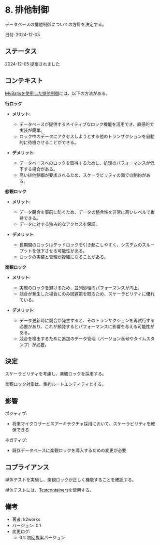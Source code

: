 # 8. 排他制御

データベースの排他制御についての方針を決定する。

日付: 2024-12-05

## ステータス

2024-12-05 提案されました

## コンテキスト

[MyBatisを使用した排他制御](https://terasolunaorg.github.io/guideline/public_review/ArchitectureInDetail/ExclusionControl.html#mybatis)には、以下の方法がある。

 **行ロック**

- **メリット**:
    - データベースが提供するネイティブなロック機能を活用でき、直感的で実装が簡単。
    - ロック中のデータにアクセスしようとする他のトランザクションを自動的に待機させることができる。

- **デメリット**:
    - データベースへのロックを取得するために、処理のパフォーマンスが低下する場合がある。
    - 高い排他制御が要求されるため、スケーラビリティの面での制約がある。

**悲観ロック**

- **メリット**:
    - データ競合を事前に防ぐため、データの整合性を非常に高いレベルで維持できる。
    - データに対する独占的なアクセスを保証。

- **デメリット**:
    - 長期間のロックはデッドロックを引き起こしやすく、システムのスループットを低下させる可能性がある。
    - ロックの実装と管理が複雑になることがある。

**楽観ロック**

- **メリット**:
    - 実際のロックを避けるため、並列処理のパフォーマンスが向上。
    - 競合が発生した場合にのみ回避策を取るため、スケーラビリティに優れている。

- **デメリット**:
    - データ更新時に競合が発生すると、そのトランザクションを再試行する必要があり、これが頻発するとパフォーマンスに影響を与える可能性がある。
    - 競合を検出するために追加のデータ管理（バージョン番号やタイムスタンプ）が必要。

## 決定

スケーラビリティを考慮し、楽観ロックを採用する。

楽観ロック対象は、集約ルートエンティティとする。

## 影響

ポジティブ:
- 将来マイクロサービスアーキテクチャ採用において、スケーラビリティを確保できる

ネガティブ:
- 既存データベースに楽観ロックを導入するための変更が必要

## コプライアンス

単体テストを実施し、楽観ロックが正しく機能することを確認する。

単体テストには、[Testcontainers](https://testcontainers.com/)を使用する。

## 備考

- 著者: k2works
- バージョン: 0.1
- 変更ログ:
    - 0.1: 初回提案バージョン
